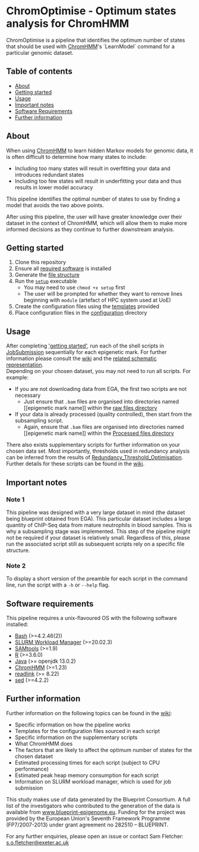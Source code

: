 # ChromOptimise - Optimum states analysis for ChromHMM

ChromOptimise is a pipeline that identifies the optimum number of states that should be used with [ChromHMM](https://compbio.mit.edu/ChromHMM/#:~:text=ChromHMM%20is%20software%20for%20learning,and%20spatial%20patterns%20of%20marks.)'s `LearnModel` command for a particular genomic dataset.

## Table of contents
- [About](#About)
- [Getting started](#getting-started)
- [Usage](#usage)
- [Important notes](#important-notes)
- [Software Requirements](#software-requirements)
- [Further information](#further-information)

## About
When using [ChromHMM](https://compbio.mit.edu/ChromHMM/#:~:text=ChromHMM%20is%20software%20for%20learning,and%20spatial%20patterns%20of%20marks.) to learn hidden Markov models for genomic data, it is often difficult to determine how many states to include:
- Including too many states will result in overfitting your data and introduces redundant states
- Including too few states will result in underfitting your data and thus results in lower model accuracy

This pipeline identifies the optimal number of states to use by finding a model that avoids the two above points. 

After using this pipeline, the user will have greater knowledge over their dataset in the context of ChromHMM, which will allow them to make more informed decisions as they continue to further downstream analysis.

## Getting started
1) Clone this repository
2) Ensure all [required software](#software-requirements) is installed
3) Generate the [file structure](https://github.com/sof202/ChromOptimise/wiki/Configuration-Files-Setup#data-directory-structure) 
4) Run the [`setup`](https://github.com/sof202/ChromOptimise/blob/main/setup) executable 
    - You may need to use `chmod +x setup` first
    - The user will be prompted for whether they want to remove lines beginning with `module` (artefact of HPC system used at UoE)
5) Create the configuration files using the [templates](https://github.com/sof202/ChromOptimise/wiki/Configuration-Files-Setup) provided
6) Place configuration files in the [configuration](https://github.com/sof202/ChromOptimise/tree/main/configuration) directory



## Usage
After completing ['getting started'](#getting-started), run each of the shell scripts in [JobSubmission](https://github.com/sof202/ChromOptimise/tree/main/JobSubmission) sequentially for each epigenetic mark. For further information please consult the [wiki](https://github.com/sof202/ChromOptimise/wiki/Pipeline-Explanation) and the [related schematic representation](https://github.com/sof202/ChromOptimise/blob/main/information/Optimal_States_Analysis_Pipeline.pdf).
\
Depending on your chosen dataset, you may not need to run all scripts. For example:
- If you are not downloading data from EGA, the first two scripts are not necessary 
    - Just ensure that `.bam` files are organised into directories named [[epigenetic mark name]] within the [raw files directory](https://github.com/sof202/ChromOptimise/wiki/Configuration-Files-Setup#data-directory-structure)
- If your data is already processed (quality controlled), then start from the subsampling script.
    - Again, ensure that `.bam` files are organised into directories named [[epigenetic mark name]] within the [Processed files directory](https://github.com/sof202/ChromOptimise/wiki/Configuration-Files-Setup#data-directory-structure)

There also exists supplementary scripts for further information on your chosen data set. Most importantly, thresholds used in redundancy analysis can be inferred from the results of [Redundancy_Threshold_Optimisation](https://github.com/sof202/ChromOptimise/tree/main/supplementary/Redundancy_Threshold_Optimisation). Further details for these scripts can be found in the [wiki](https://github.com/sof202/ChromOptimise/wiki/Pipeline-Explanation). 

## Important notes
### Note 1
This pipeline was designed with a very large dataset in mind (the dataset being blueprint obtained from EGA). This particular dataset includes a large quantity of ChIP-Seq data from mature neutrophils in blood samples. This is why a subsampling stage was implemented. This step of the pipeline might not be required if your dataset is relatively small. Regardless of this, please run the associated script still as subsequent scripts rely on a specific file structure.

### Note 2
To display a short version of the preamble for each script in the command line, run the script with a `-h` or `--help` flag.

## Software requirements
This pipeline requires a unix-flavoured OS with the following software installed:
- [Bash](https://www.gnu.org/software/bash/) (>=4.2.46(2))
- [SLURM Workload Manager](https://slurm.schedmd.com/overview.html) (>=20.02.3)
- [SAMtools](http://www.htslib.org) (>=1.9)
- [R](https://www.r-project.org) (>=3.6.0)
- [Java](https://www.java.com/en/) (>= openjdk 13.0.2)
- [ChromHMM](https://compbio.mit.edu/ChromHMM/#:~:text=ChromHMM%20is%20software%20for%20learning,and%20spatial%20patterns%20of%20marks.) (>=1.23)
- [readlink](https://github.com/coreutils/coreutils/tree/master) (>= 8.22)
- [sed](https://www.gnu.org/software/sed/) (>=4.2.2)

## Further information
Further information on the following topics can be found in the [wiki](https://github.com/sof202/ChromOptimise/wiki):
- Specific information on how the pipeline works
- Templates for the configuration files sourced in each script
- Specific information on the supplementary scripts
- What ChromHMM does
- The factors that are likely to affect the optimum number of states for the chosen dataset
- Estimated processing times for each script (subject to CPU performance) 
- Estimated peak heap memory consumption for each script
- Information on SLURM workload manager, which is used for job submission

This study makes use of data generated by the Blueprint Consortium. A full list of the investigators who contributed to the generation of the data is available from www.blueprint-epigenome.eu. Funding for the project was provided by the European Union's Seventh Framework Programme (FP7/2007-2013) under grant agreement no 282510 – BLUEPRINT.

For any further enquiries, please open an issue or contact Sam Fletcher:
\
s.o.fletcher@exeter.ac.uk

  
